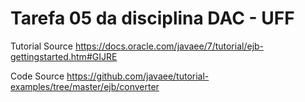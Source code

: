 # Tarefa 05 da disciplina DAC - UFF


Tutorial Source
https://docs.oracle.com/javaee/7/tutorial/ejb-gettingstarted.htm#GIJRE

Code Source
https://github.com/javaee/tutorial-examples/tree/master/ejb/converter
